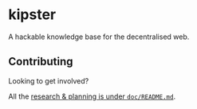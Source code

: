 # kipster

A hackable knowledge base for the decentralised web.

## Contributing

Looking to get involved?

All the [research & planning is under `doc/README.md`](doc/README.md).
